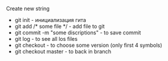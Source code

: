 Create new string

* git init - инициализация гита
* git add /* some file */ - add file to git
* git commit -m "some discriptions" - to save commit
* git log - to see all los files
* git checkout - to choose some version (only first 4 symbols)
* git checkout master - to back in branch